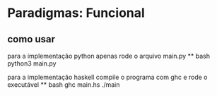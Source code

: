 # Paradigmas: Funcional

## como usar
para a implementação python apenas rode o arquivo main.py
** bash
python3 main.py

para a implementação haskell compile o programa com ghc e rode o executável
** bash
ghc main.hs
./main
